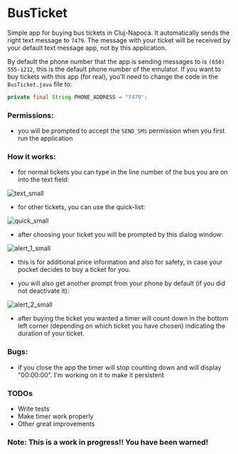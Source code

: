 # BusTicket
Simple app for buying bus tickets in Cluj-Napoca. It automatically sends the right text message to `7479`. The message with your ticket will be received by your default text message app, not by this application.

By default the phone number that the app is sending messages to is `(650) 555-1212`, this is the default phone number of the emulator. If you want to buy tickets with this app (for real), you'll need to change the code in the `BusTicket.java` file to:

```java
private final String PHONE_ADDRESS = "7479";
```

### Permissions:
- you will be prompted to accept the `SEND_SMS` permission when you first run the application

### How it works:
- for normal tickets you can type in the line number of the bus you are on into the text field:

![text_small](https://cloud.githubusercontent.com/assets/15666137/26754718/9140d6a2-4888-11e7-9c2d-78b4cac6811b.png)
- for other tickets, you can use the quick-list:

![quick_small](https://cloud.githubusercontent.com/assets/15666137/26754726/b13daa48-4888-11e7-9b46-22cdf3c587f1.png)
- after choosing your ticket you will be prompted by this dialog window:

![alert_1_small](https://cloud.githubusercontent.com/assets/15666137/26754730/e38a29ae-4888-11e7-8012-0c7187856a26.png)
- this is for additional price information and also for safety, in case your pocket decides to buy a ticket for you.

- you will also get another prompt from your phone by default (if you did not deactivate it):

![alert_2_small](https://cloud.githubusercontent.com/assets/15666137/26754731/e4a2af78-4888-11e7-9600-aea5aad4e262.png)
- after buying the ticket you wanted a timer will count down in the bottom left corner (depending on which ticket you have chosen) indicating the duration of your ticket.


### Bugs:
- if you close the app the timer will stop counting down and will display "00:00:00". I'm working on it to make it persistent

### TODOs

 - Write tests
 - Make timer work properly
 - Other great improvements

### Note: This is a work in progress!! You have been warned!